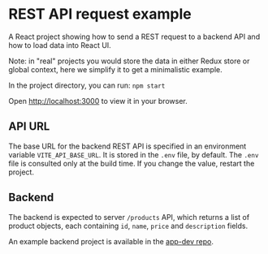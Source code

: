 # REST API request example

A React project showing how to send a REST request to a backend API and how to
load data into React UI.

Note: in "real" projects you would store the data in either Redux store or
global context, here we simplify it to get a minimalistic example.

In the project directory, you can run:
`npm start`

Open [http://localhost:3000](http://localhost:3000) to view it in your browser.

## API URL

The base URL for the backend REST API is specified in an environment
variable `VITE_API_BASE_URL`. It is stored in the `.env` file, by default.
The `.env` file is consulted only at the build time. If you change the value,
restart the project.

## Backend

The backend is expected to server `/products` API, which returns a list of
product objects, each containing `id`, `name`, `price` and `description` fields.

An example backend project is available in
the [app-dev repo](https://github.com/strazdinsg/app-dev/tree/main/example-14-backend-for-react).
